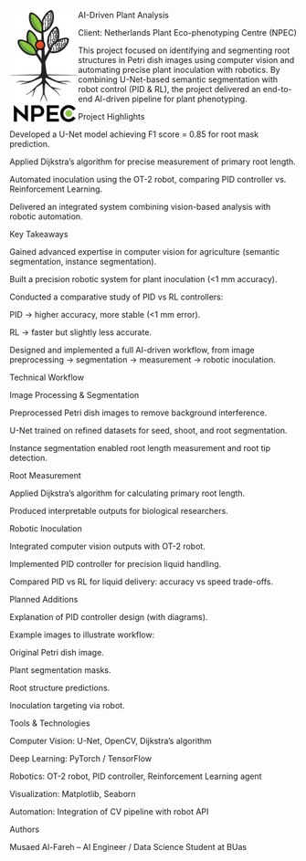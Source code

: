 AI-Driven Plant Analysis
<img align="left" src="./npec_logo.png" alt="NPEC Logo" width="120"/>

Client: Netherlands Plant Eco-phenotyping Centre (NPEC)

This project focused on identifying and segmenting root structures in Petri dish images using computer vision and automating precise plant inoculation with robotics.
By combining U-Net-based semantic segmentation with robot control (PID & RL), the project delivered an end-to-end AI-driven pipeline for plant phenotyping.

Project Highlights

Developed a U-Net model achieving F1 score = 0.85 for root mask prediction.

Applied Dijkstra’s algorithm for precise measurement of primary root length.

Automated inoculation using the OT-2 robot, comparing PID controller vs. Reinforcement Learning.

Delivered an integrated system combining vision-based analysis with robotic automation.

Key Takeaways

Gained advanced expertise in computer vision for agriculture (semantic segmentation, instance segmentation).

Built a precision robotic system for plant inoculation (<1 mm accuracy).

Conducted a comparative study of PID vs RL controllers:

PID → higher accuracy, more stable (<1 mm error).

RL → faster but slightly less accurate.

Designed and implemented a full AI-driven workflow, from image preprocessing → segmentation → measurement → robotic inoculation.

Technical Workflow

Image Processing & Segmentation

Preprocessed Petri dish images to remove background interference.

U-Net trained on refined datasets for seed, shoot, and root segmentation.

Instance segmentation enabled root length measurement and root tip detection.

Root Measurement

Applied Dijkstra’s algorithm for calculating primary root length.

Produced interpretable outputs for biological researchers.

Robotic Inoculation

Integrated computer vision outputs with OT-2 robot.

Implemented PID controller for precision liquid handling.

Compared PID vs RL for liquid delivery: accuracy vs speed trade-offs.

Planned Additions

Explanation of PID controller design (with diagrams).

Example images to illustrate workflow:

Original Petri dish image.

Plant segmentation masks.

Root structure predictions.

Inoculation targeting via robot.

Tools & Technologies

Computer Vision: U-Net, OpenCV, Dijkstra’s algorithm

Deep Learning: PyTorch / TensorFlow

Robotics: OT-2 robot, PID controller, Reinforcement Learning agent

Visualization: Matplotlib, Seaborn

Automation: Integration of CV pipeline with robot API

Authors

Musaed Al-Fareh – AI Engineer / Data Science Student at BUas
